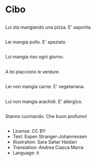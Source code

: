 # Cibo

##
Lui sta mangiando una pizza. E' saporita.

##
Lei mangia pollo. E' speziato.

##
Lui mangia riso ogni giorno.

##
A lei piacciono le verdure.

##
Lei non mangia carne. E' vegetariana.

##
Lui non mangia arachidi. E' allergico.

##
Stanno cucinando. Che buon profumo!

##
* License: CC BY
* Text: Espen Stranger-Johannessen
* Illustration: Sara Sahar Haidari
* Translation: Andrea Ciasca Marra
* Language: it
